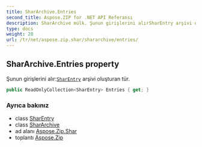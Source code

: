 ```yaml
---
title: SharArchive.Entries
second_title: Aspose.ZIP for .NET API Referansı
description: SharArchive mülk. Şunun girişlerini alırSharEntry arşivi oluşturan tür.
type: docs
weight: 20
url: /tr/net/aspose.zip.shar/shararchive/entries/
---
```

## SharArchive.Entries property

Şunun girişlerini alır:[`SharEntry`](../../sharentry/) arşivi oluşturan tür.

```csharp
public ReadOnlyCollection<SharEntry> Entries { get; }
```

### Ayrıca bakınız

* class [SharEntry](../../sharentry/)
* class [SharArchive](../)
* ad alanı [Aspose.Zip.Shar](../../shararchive/)
* toplantı [Aspose.Zip](../../../)


